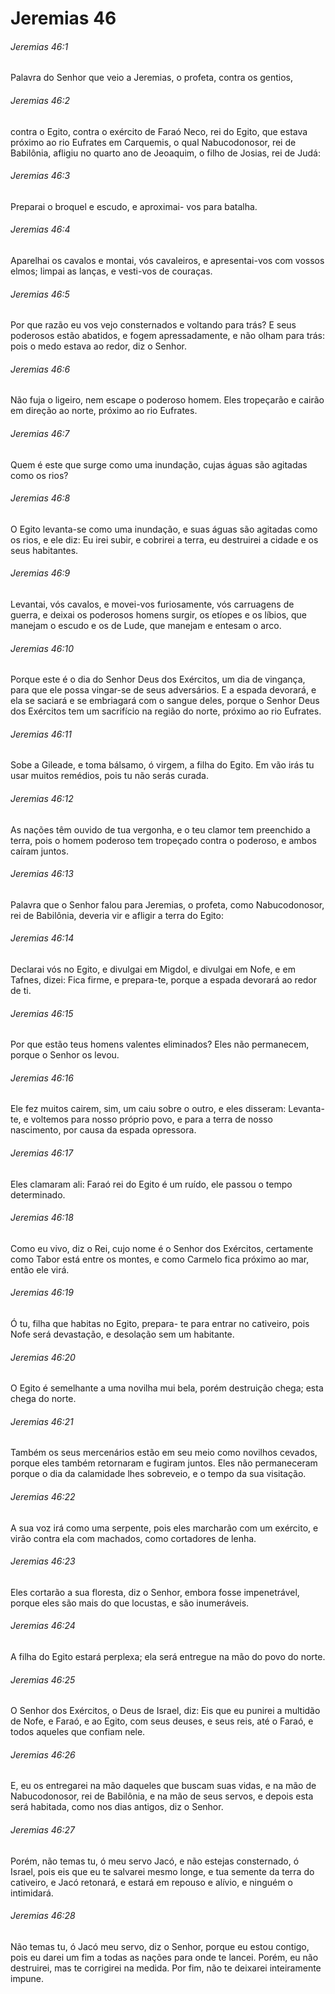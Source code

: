 # Jeremias 46

###### Jeremias 46:1

Palavra do Senhor que veio a Jeremias, o profeta, contra os gentios,

###### Jeremias 46:2

contra o Egito, contra o exército de Faraó Neco, rei do Egito, que estava próximo ao rio Eufrates em Carquemis, o qual Nabucodonosor, rei de Babilônia, afligiu no quarto ano de Jeoaquim, o filho de Josias, rei de Judá:

###### Jeremias 46:3

Preparai o broquel e escudo, e aproximai- vos para batalha.

###### Jeremias 46:4

Aparelhai os cavalos e montai, vós cavaleiros, e apresentai-vos com vossos elmos; limpai as lanças, e vesti-vos de couraças.

###### Jeremias 46:5

Por que razão eu vos vejo consternados e voltando para trás? E seus poderosos estão abatidos, e fogem apressadamente, e não olham para trás: pois o medo estava ao redor, diz o Senhor.

###### Jeremias 46:6

Não fuja o ligeiro, nem escape o poderoso homem. Eles tropeçarão e cairão em direção ao norte, próximo ao rio Eufrates.

###### Jeremias 46:7

Quem é este que surge como uma inundação, cujas águas são agitadas como os rios?

###### Jeremias 46:8

O Egito levanta-se como uma inundação, e suas águas são agitadas como os rios, e ele diz: Eu irei subir, e cobrirei a terra, eu destruirei a cidade e os seus habitantes.

###### Jeremias 46:9

Levantai, vós cavalos, e movei-vos furiosamente, vós carruagens de guerra, e deixai os poderosos homens surgir, os etíopes e os líbios, que manejam o escudo e os de Lude, que manejam e entesam o arco.

###### Jeremias 46:10

Porque este é o dia do Senhor Deus dos Exércitos, um dia de vingança, para que ele possa vingar-se de seus adversários. E a espada devorará, e ela se saciará e se embriagará com o sangue deles, porque o Senhor Deus dos Exércitos tem um sacrifício na região do norte, próximo ao rio Eufrates.

###### Jeremias 46:11

Sobe a Gileade, e toma bálsamo, ó virgem, a filha do Egito. Em vão irás tu usar muitos remédios, pois tu não serás curada.

###### Jeremias 46:12

As nações têm ouvido de tua vergonha, e o teu clamor tem preenchido a terra, pois o homem poderoso tem tropeçado contra o poderoso, e ambos caíram juntos.

###### Jeremias 46:13

Palavra que o Senhor falou para Jeremias, o profeta, como Nabucodonosor, rei de Babilônia, deveria vir e afligir a terra do Egito:

###### Jeremias 46:14

Declarai vós no Egito, e divulgai em Migdol, e divulgai em Nofe, e em Tafnes, dizei: Fica firme, e prepara-te, porque a espada devorará ao redor de ti.

###### Jeremias 46:15

Por que estão teus homens valentes eliminados? Eles não permanecem, porque o Senhor os levou.

###### Jeremias 46:16

Ele fez muitos cairem, sim, um caiu sobre o outro, e eles disseram: Levanta-te, e voltemos para nosso próprio povo, e para a terra de nosso nascimento, por causa da espada opressora.

###### Jeremias 46:17

Eles clamaram ali: Faraó rei do Egito é um ruído, ele passou o tempo determinado.

###### Jeremias 46:18

Como eu vivo, diz o Rei, cujo nome é o Senhor dos Exércitos, certamente como Tabor está entre os montes, e como Carmelo fica próximo ao mar, então ele virá.

###### Jeremias 46:19

Ó tu, filha que habitas no Egito, prepara- te para entrar no cativeiro, pois Nofe será devastação, e desolação sem um habitante.

###### Jeremias 46:20

O Egito é semelhante a uma novilha mui bela, porém destruição chega; esta chega do norte.

###### Jeremias 46:21

Também os seus mercenários estão em seu meio como novilhos cevados, porque eles também retornaram e fugiram juntos. Eles não permaneceram porque o dia da calamidade lhes sobreveio, e o tempo da sua visitação.

###### Jeremias 46:22

A sua voz irá como uma serpente, pois eles marcharão com um exército, e virão contra ela com machados, como cortadores de lenha.

###### Jeremias 46:23

Eles cortarão a sua floresta, diz o Senhor, embora fosse impenetrável, porque eles são mais do que locustas, e são inumeráveis.

###### Jeremias 46:24

A filha do Egito estará perplexa; ela será entregue na mão do povo do norte.

###### Jeremias 46:25

O Senhor dos Exércitos, o Deus de Israel, diz: Eis que eu punirei a multidão de Nofe, e Faraó, e ao Egito, com seus deuses, e seus reis, até o Faraó, e todos aqueles que confiam nele.

###### Jeremias 46:26

E, eu os entregarei na mão daqueles que buscam suas vidas, e na mão de Nabucodonosor, rei de Babilônia, e na mão de seus servos, e depois esta será habitada, como nos dias antigos, diz o Senhor.

###### Jeremias 46:27

Porém, não temas tu, ó meu servo Jacó, e não estejas consternado, ó Israel, pois eis que eu te salvarei mesmo longe, e tua semente da terra do cativeiro, e Jacó retonará, e estará em repouso e alívio, e ninguém o intimidará.

###### Jeremias 46:28

Não temas tu, ó Jacó meu servo, diz o Senhor, porque eu estou contigo, pois eu darei um fim a todas as nações para onde te lancei. Porém, eu não destruirei, mas te corrigirei na medida. Por fim, não te deixarei inteiramente impune.

